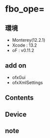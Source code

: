 # fbo_ope= #

## 環境 ##
*	Monterey(12.2.1)
*	Xcode : 13.2
*	oF : v0.11.2

## add on ##
*	ofxGui
*	ofxXmlSettings

## Contents ##

## Device ##


## note ##






